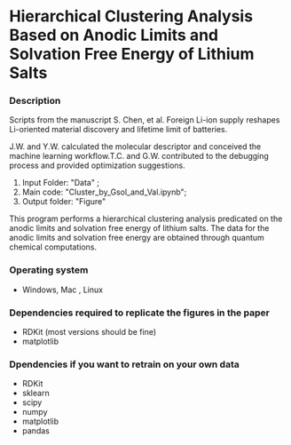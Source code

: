 # Hierarchical Clustering Analysis Based on Anodic Limits and Solvation Free Energy of Lithium Salts

### Description
Scripts from the manuscript S. Chen, et al. Foreign Li-ion supply reshapes Li-oriented material discovery and lifetime limit of batteries.

J.W. and Y.W. calculated the molecular descriptor and conceived the machine learning workflow.T.C. and G.W. contributed to the debugging process and provided optimization suggestions.

1. Input Folder: "Data" ; 
2. Main code: "Cluster_by_Gsol_and_Val.ipynb"; 
3. Output folder: "Figure"

This program performs a hierarchical clustering analysis predicated on the anodic limits and solvation free energy of lithium salts. The data for the anodic limits and solvation free energy are obtained through quantum chemical computations.

### Operating system
- Windows, Mac , Linux

### Dependencies required to replicate the figures in the paper
- RDKit (most versions should be fine)
- matplotlib

### Dpendencies if you want to retrain on your own data
- RDKit
- sklearn
- scipy
- numpy
- matplotlib
- pandas
